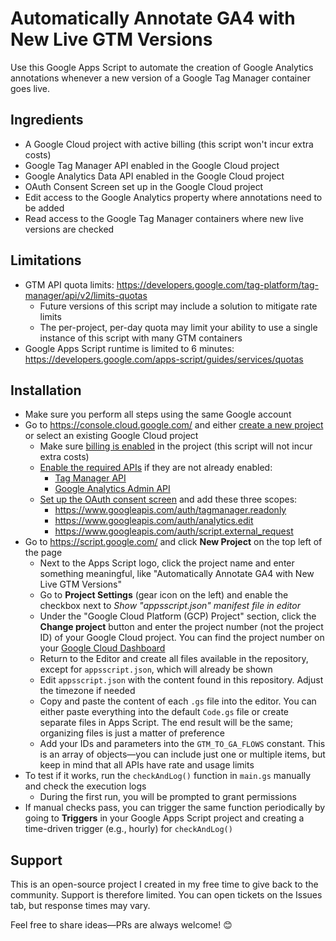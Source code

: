 # Automatically Annotate GA4 with New Live GTM Versions

Use this Google Apps Script to automate the creation of Google Analytics annotations whenever a new version of a Google Tag Manager container goes live.

## Ingredients

- A Google Cloud project with active billing (this script won't incur extra costs)
- Google Tag Manager API enabled in the Google Cloud project
- Google Analytics Data API enabled in the Google Cloud project
- OAuth Consent Screen set up in the Google Cloud project
- Edit access to the Google Analytics property where annotations need to be added
- Read access to the Google Tag Manager containers where new live versions are checked

## Limitations

- GTM API quota limits: https://developers.google.com/tag-platform/tag-manager/api/v2/limits-quotas  
  - Future versions of this script may include a solution to mitigate rate limits  
  - The per-project, per-day quota may limit your ability to use a single instance of this script with many GTM containers  
- Google Apps Script runtime is limited to 6 minutes: https://developers.google.com/apps-script/guides/services/quotas

## Installation

- Make sure you perform all steps using the same Google account
- Go to https://console.cloud.google.com/ and either [create a new project](https://developers.google.com/workspace/guides/create-project) or select an existing Google Cloud project  
	- Make sure [billing is enabled](https://cloud.google.com/billing/docs/how-to/modify-project) in the project (this script will not incur extra costs)  
	- [Enable the required APIs](https://cloud.google.com/endpoints/docs/openapi/enable-api) if they are not already enabled:  
		- [Tag Manager API](https://console.cloud.google.com/apis/api/tagmanager.googleapis.com/)  
		- [Google Analytics Admin API](https://console.cloud.google.com/apis/api/analyticsadmin.googleapis.com/)  
	- [Set up the OAuth consent screen](https://developers.google.com/workspace/guides/configure-oauth-consent) and add these three scopes:  
		- https://www.googleapis.com/auth/tagmanager.readonly  
		- https://www.googleapis.com/auth/analytics.edit  
		- https://www.googleapis.com/auth/script.external_request  
- Go to https://script.google.com/ and click **New Project** on the top left of the page  
	- Next to the Apps Script logo, click the project name and enter something meaningful, like "Automatically Annotate GA4 with New Live GTM Versions"  
	- Go to **Project Settings** (gear icon on the left) and enable the checkbox next to *Show "appsscript.json" manifest file in editor*  
	- Under the "Google Cloud Platform (GCP) Project" section, click the **Change project** button and enter the project number (not the project ID) of your Google Cloud project. You can find the project number on your [Google Cloud Dashboard](https://console.cloud.google.com/home/dashboard)  
	- Return to the Editor and create all files available in the repository, except for `appsscript.json`, which will already be shown  
	- Edit `appsscript.json` with the content found in this repository. Adjust the timezone if needed  
	- Copy and paste the content of each `.gs` file into the editor. You can either paste everything into the default `Code.gs` file or create separate files in Apps Script. The end result will be the same; organizing files is just a matter of preference  
	- Add your IDs and parameters into the `GTM_TO_GA_FLOWS` constant. This is an array of objects—you can include just one or multiple items, but keep in mind that all APIs have rate and usage limits  
- To test if it works, run the `checkAndLog()` function in `main.gs` manually and check the execution logs  
	- During the first run, you will be prompted to grant permissions  
- If manual checks pass, you can trigger the same function periodically by going to **Triggers** in your Google Apps Script project and creating a time-driven trigger (e.g., hourly) for `checkAndLog()`

## Support

This is an open-source project I created in my free time to give back to the community. Support is therefore limited. You can open tickets on the Issues tab, but response times may vary.

Feel free to share ideas—PRs are always welcome! 😊
